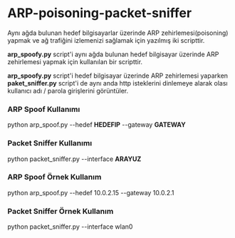 # ARP-poisoning-packet-sniffer
Aynı ağda bulunan hedef bilgisayarlar üzerinde ARP zehirlemesi(poisoning) yapmak ve ağ trafiğini izlemenizi sağlamak için yazılmış iki scripttir.



**arp_spoofy.py** script'i aynı ağda bulunan hedef bilgisayar üzerinde ARP zehirlemesi yapmak için kullanılan bir scripttir.


**arp_spoofy.py** script'i hedef bilgisayar üzerinde ARP zehirlemesi yaparken **paket_sniffer.py** script'i de aynı anda http isteklerini dinlemeye alarak olası kullanıcı adı / parola girişlerini görüntüler.


### ARP Spoof Kullanımı
python arp_spoof.py --hedef **HEDEFIP** --gateway **GATEWAY**

### Packet Sniffer Kullanımı
python packet_sniffer.py --interface **ARAYUZ**



### ARP Spoof Örnek Kullanım
python arp_spoof.py --hedef 10.0.2.15 --gateway 10.0.2.1


### Packet Sniffer Örnek Kullanım
python packet_sniffer.py --interface wlan0


